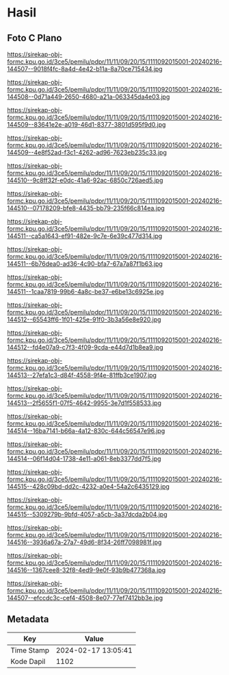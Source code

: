 # Hasil

## Foto C Plano

https://sirekap-obj-formc.kpu.go.id/3ce5/pemilu/pdpr/11/11/09/20/15/1111092015001-20240216-144507--9018f4fc-8a4d-4e42-b11a-8a70ce715434.jpg

https://sirekap-obj-formc.kpu.go.id/3ce5/pemilu/pdpr/11/11/09/20/15/1111092015001-20240216-144508--0d71a449-2650-4680-a21a-063345da4e03.jpg

https://sirekap-obj-formc.kpu.go.id/3ce5/pemilu/pdpr/11/11/09/20/15/1111092015001-20240216-144509--83641e2e-a019-46d1-8377-3801d595f9d0.jpg

https://sirekap-obj-formc.kpu.go.id/3ce5/pemilu/pdpr/11/11/09/20/15/1111092015001-20240216-144509--4e8f52ad-f3c1-4262-ad96-7623eb235c33.jpg

https://sirekap-obj-formc.kpu.go.id/3ce5/pemilu/pdpr/11/11/09/20/15/1111092015001-20240216-144510--9c8ff32f-e0dc-41a6-92ac-6850c726aed5.jpg

https://sirekap-obj-formc.kpu.go.id/3ce5/pemilu/pdpr/11/11/09/20/15/1111092015001-20240216-144510--07178209-bfe8-4435-bb79-235f66c814ea.jpg

https://sirekap-obj-formc.kpu.go.id/3ce5/pemilu/pdpr/11/11/09/20/15/1111092015001-20240216-144511--ca5a1643-ef91-482e-9c7e-6e39c477d314.jpg

https://sirekap-obj-formc.kpu.go.id/3ce5/pemilu/pdpr/11/11/09/20/15/1111092015001-20240216-144511--6b76dea0-ad36-4c90-bfa7-67a7a87f1b63.jpg

https://sirekap-obj-formc.kpu.go.id/3ce5/pemilu/pdpr/11/11/09/20/15/1111092015001-20240216-144511--1caa7819-99b6-4a8c-be37-e6be13c6925e.jpg

https://sirekap-obj-formc.kpu.go.id/3ce5/pemilu/pdpr/11/11/09/20/15/1111092015001-20240216-144512--65543ff6-1f01-425e-91f0-3b3a56e8e920.jpg

https://sirekap-obj-formc.kpu.go.id/3ce5/pemilu/pdpr/11/11/09/20/15/1111092015001-20240216-144512--fd4e07a9-c7f3-4f09-9cda-e44d7d1b8ea9.jpg

https://sirekap-obj-formc.kpu.go.id/3ce5/pemilu/pdpr/11/11/09/20/15/1111092015001-20240216-144513--27efa1c3-d84f-4558-9f4e-81ffb3ce1907.jpg

https://sirekap-obj-formc.kpu.go.id/3ce5/pemilu/pdpr/11/11/09/20/15/1111092015001-20240216-144513--2f5655f1-07f5-4642-9955-3e7d1f558533.jpg

https://sirekap-obj-formc.kpu.go.id/3ce5/pemilu/pdpr/11/11/09/20/15/1111092015001-20240216-144514--16ba7141-b66a-4a12-830c-644c56547e96.jpg

https://sirekap-obj-formc.kpu.go.id/3ce5/pemilu/pdpr/11/11/09/20/15/1111092015001-20240216-144514--06f14d04-1738-4e11-a061-8eb3377dd7f5.jpg

https://sirekap-obj-formc.kpu.go.id/3ce5/pemilu/pdpr/11/11/09/20/15/1111092015001-20240216-144515--428c09bd-dd2c-4232-a0e4-54a2c6435129.jpg

https://sirekap-obj-formc.kpu.go.id/3ce5/pemilu/pdpr/11/11/09/20/15/1111092015001-20240216-144515--5309279b-9bfd-4057-a5cb-3a37dcda2b04.jpg

https://sirekap-obj-formc.kpu.go.id/3ce5/pemilu/pdpr/11/11/09/20/15/1111092015001-20240216-144516--3936a67a-27a7-49d6-8f34-26ff7098981f.jpg

https://sirekap-obj-formc.kpu.go.id/3ce5/pemilu/pdpr/11/11/09/20/15/1111092015001-20240216-144516--1367cee8-32f8-4ed9-9e0f-93b9b477368a.jpg

https://sirekap-obj-formc.kpu.go.id/3ce5/pemilu/pdpr/11/11/09/20/15/1111092015001-20240216-144507--efccdc3c-cef4-4508-8e07-77ef7412bb3e.jpg


## Metadata

| Key        | Value               |
| ---------- | ------------------- |
| Time Stamp | 2024-02-17 13:05:41 |
| Kode Dapil | 1102                |




